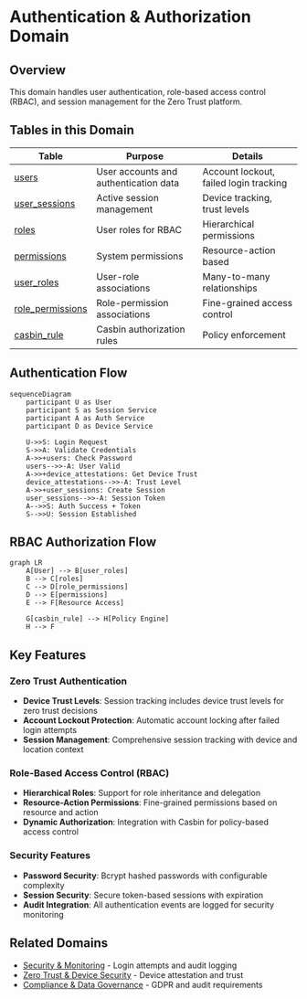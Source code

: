 # Authentication & Authorization Domain

## Overview
This domain handles user authentication, role-based access control (RBAC), and session management for the Zero Trust platform.

## Tables in this Domain

| Table | Purpose | Details |
|-------|---------|---------|
| [users](public.users.md) | User accounts and authentication data | Account lockout, failed login tracking |
| [user_sessions](public.user_sessions.md) | Active session management | Device tracking, trust levels |
| [roles](public.roles.md) | User roles for RBAC | Hierarchical permissions |
| [permissions](public.permissions.md) | System permissions | Resource-action based |
| [user_roles](public.user_roles.md) | User-role associations | Many-to-many relationships |
| [role_permissions](public.role_permissions.md) | Role-permission associations | Fine-grained access control |
| [casbin_rule](public.casbin_rule.md) | Casbin authorization rules | Policy enforcement |

## Authentication Flow

```mermaid
sequenceDiagram
    participant U as User
    participant S as Session Service
    participant A as Auth Service
    participant D as Device Service
    
    U->>S: Login Request
    S->>A: Validate Credentials
    A->>+users: Check Password
    users-->>-A: User Valid
    A->>+device_attestations: Get Device Trust
    device_attestations-->>-A: Trust Level
    A->>+user_sessions: Create Session
    user_sessions-->>-A: Session Token
    A-->>S: Auth Success + Token
    S-->>U: Session Established
```

## RBAC Authorization Flow

```mermaid
graph LR
    A[User] --> B[user_roles]
    B --> C[roles]
    C --> D[role_permissions]
    D --> E[permissions]
    E --> F[Resource Access]
    
    G[casbin_rule] --> H[Policy Engine]
    H --> F
```

## Key Features

### Zero Trust Authentication
- **Device Trust Levels**: Session tracking includes device trust levels for zero trust decisions
- **Account Lockout Protection**: Automatic account locking after failed login attempts
- **Session Management**: Comprehensive session tracking with device and location context

### Role-Based Access Control (RBAC)
- **Hierarchical Roles**: Support for role inheritance and delegation
- **Resource-Action Permissions**: Fine-grained permissions based on resource and action
- **Dynamic Authorization**: Integration with Casbin for policy-based access control

### Security Features
- **Password Security**: Bcrypt hashed passwords with configurable complexity
- **Session Security**: Secure token-based sessions with expiration
- **Audit Integration**: All authentication events are logged for security monitoring

## Related Domains
- [Security & Monitoring](security-domain.md) - Login attempts and audit logging
- [Zero Trust & Device Security](zero-trust-domain.md) - Device attestation and trust
- [Compliance & Data Governance](compliance-domain.md) - GDPR and audit requirements